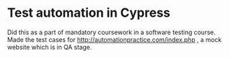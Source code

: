 # Test automation in Cypress

Did this as a part of mandatory coursework in a software testing course. Made the test cases for 
http://automationpractice.com/index.php , a mock website which is in QA stage.

